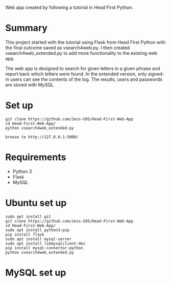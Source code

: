 Web app created by following a tutorial in Head First Python.

# Summary

This project started with the tutorial using Flask from Head First Python with the final outcome saved as vsearch4web.py. I then created vsearch4web_extended.py to add more functionality to the existing web app.

The web app is designed to search for given letters in a given phrase and report back which letters were found. In the extended version, only signed-in users can see the contents of the log. The resutls, users and passwords are stored with MySQL.



# Set up

```
git clone https://github.com/Jess-G95/Head-First-Web-App
cd Head-First-Web-App/
python vsearch4web_extended.py

browse to http://127.0.0.1:5000/
```

# Requirements

* Python 3
* Flask
* MySQL


# Ubuntu set up

```
sudo apt install git
git clone https://github.com/Jess-G95/Head-First-Web-App
cd Head-First-Web-App/
sudo apt install python3-pip
pip install flask
sudo apt install mysql-server
sudo apt install libmysqlclient-dev
pip install mysql-connector-python
python vsearch4web_extended.py
```

# MySQL set up

```
```
